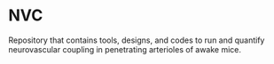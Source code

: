 # NVC
Repository that contains tools, designs, and codes to run and quantify neurovascular coupling in penetrating arterioles of awake mice. 
